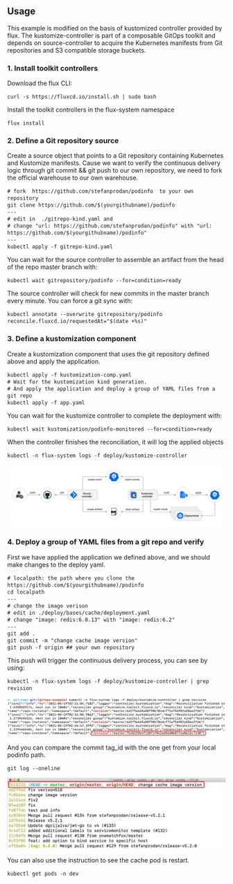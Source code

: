 ## Usage 
This example is modified on the basis of kustomized controller provided by flux.
The kustomize-controller is part of a composable GitOps toolkit and depends on source-controller 
to acquire the Kubernetes manifests from Git repositories and S3 compatible storage buckets.

### 1. Install toolkit controllers
Download the flux CLI:
```shell
curl -s https://fluxcd.io/install.sh | sudo bash
```
Install the toolkit controllers in the flux-system namespace
```shell
flux install
```

### 2. Define a Git repository source
Create a source object that points to a Git repository containing Kubernetes and Kustomize manifests.
Cause we want to verify the continuous delivery logic through git commit && git push to our own repository,
we need to fork the official warehouse to our own warehouse.

```shell
# fork  https://github.com/stefanprodan/podinfo  to your own repository
git clone https://github.com/$(yourgithubname)/podinfo
---
# edit in  ./gitrepo-kind.yaml and 
# change "url: https://github.com/stefanprodan/podinfo" with "url: https://github.com/$(yourgithubname)/podinfo"
---
kubectl apply -f gitrepo-kind.yaml
```
You can wait for the source controller to assemble an artifact from the head of the repo master branch with:
```shell
kubectl wait gitrepository/podinfo --for=condition=ready
```
The source controller will check for new commits in the master branch every minute. You can force a git sync with:
```shell
kubectl annotate --overwrite gitrepository/podinfo reconcile.fluxcd.io/requestedAt="$(date +%s)"
```

### 3. Define a kustomization component
Create a kustomization component that uses the git repository defined above and apply the application.
```shell
kubectl apply -f kustomization-comp.yaml
# Wait for the kustomization kind generation. 
# And apply the application and deploy a group of YAML files from a git repo
kubectl apply -f app.yaml
```
You can wait for the kustomize controller to complete the deployment with:
```shell
kubectl wait kustomization/podinfo-monitored --for=condition=ready
```
When the controller finishes the reconciliation, it will log the applied objects
```shell
kubectl -n flux-system logs -f deploy/kustomize-controller
```
![img.png](img.png)

### 4. Deploy a group of YAML files from a git repo and verify
First we have applied the application we defined above,
and we should make changes to the deploy yaml. 
```shell
# localpath: the path where you clone the https://github.com/$(yourgithubname)/podinfo
cd localpath
---
# change the image verison
# edit in ./deploy/bases/cache/deployment.yaml
# change "image: redis:6.0.13" with "image: redis:6.2"
---
git add .
git commit -m "change cache image version"
git push -f origin ## your own repository
```
This push will trigger the continuous delivery process, you can see by using:
```shell
kubectl -n flux-system logs -f deploy/kustomize-controller | grep revision
```
![img_1.png](img_1.png)

And you can compare the commit tag_id with the one get from your local podinfo path.
```shell
git log --oneline  
```
![img_2.png](img_2.png)

You can also use the instruction to see the cache pod is restart.
```shell
kubectl get pods -n dev
```





